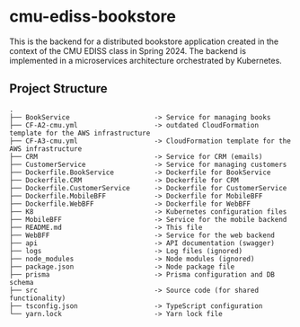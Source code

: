 # cmu-ediss-bookstore

This is the backend for a distributed bookstore application created in the context of the CMU EDISS class in Spring 2024. The backend is implemented in a microservices architecture orchestrated by Kubernetes.

## Project Structure

```
.
├── BookService                     -> Service for managing books
├── CF-A2-cmu.yml                   -> outdated CloudFormation template for the AWS infrastructure
├── CF-A3-cmu.yml                   -> CloudFormation template for the AWS infrastructure
├── CRM                             -> Service for CRM (emails)
├── CustomerService                 -> Service for managing customers
├── Dockerfile.BookService          -> Dockerfile for BookService
├── Dockerfile.CRM                  -> Dockerfile for CRM
├── Dockerfile.CustomerService      -> Dockerfile for CustomerService
├── Dockerfile.MobileBFF            -> Dockerfile for MobileBFF
├── Dockerfile.WebBFF               -> Dockerfile for WebBFF
├── K8                              -> Kubernetes configuration files
├── MobileBFF                       -> Service for the mobile backend
├── README.md                       -> This file
├── WebBFF                          -> Service for the web backend
├── api                             -> API documentation (swagger)
├── logs                            -> Log files (ignored)
├── node_modules                    -> Node modules (ignored)
├── package.json                    -> Node package file
├── prisma                          -> Prisma configuration and DB schema
├── src                             -> Source code (for shared functionality)
├── tsconfig.json                   -> TypeScript configuration
└── yarn.lock                       -> Yarn lock file
```